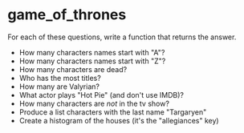 # game_of_thrones

For each of these questions, write a function that returns the answer.

* How many characters names start with "A"?
* How many characters names start with "Z"?
* How many characters are dead?
* Who has the most titles?
* How many are Valyrian?
* What actor plays "Hot Pie" (and don't use IMDB)?
* How many characters are *not* in the tv show?
* Produce a list characters with the last name "Targaryen"
* Create a histogram of the houses (it's the "allegiances" key)